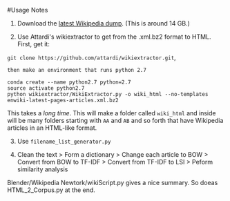 #Usage Notes

1. Download the [latest Wikipedia dump](https://dumps.wikimedia.org/enwiki/latest/enwiki-latest-pages-articles.xml.bz2). (This is around 14 GB.)

2. Use Attardi's wikiextractor to get from the .xml.bz2 format to HTML.  First, get it:
 
 `git clone https://github.com/attardi/wikiextractor.git`, 
	
	then make an environment that runs python 2.7 
	
 ```
 conda create --name python2.7 python=2.7
 source activate python2.7
 python wikiextractor/WikiExtractor.py -o wiki_html --no-templates enwiki-latest-pages-articles.xml.bz2
 ```
 This takes a _long time_.  This will make a folder called `wiki_html` and inside will be many folders starting with `AA` and `AB` and so forth that have Wikipedia articles in an HTML-like format.  
 
3. Use `filename_list_generator.py`

4. Clean the text > Form a dictionary > Change each article to BOW > Convert from BOW to TF-IDF > Convert from TF-IDF to LSI > Peform similarity analysis

Blender/Wikipedia Newtork/wikiScript.py gives a nice summary.  So doeas HTML_2_Corpus.py at the end.

